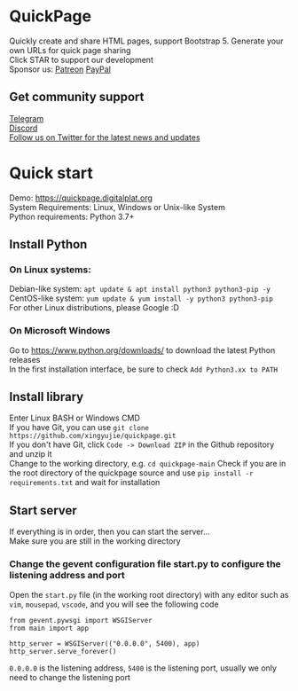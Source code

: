 # QuickPage
Quickly create and share HTML pages, support Bootstrap 5. Generate your own URLs for quick page sharing  
Click STAR to support our development  
Sponsor us: [Patreon](https://www.patreon.com/xingyujie)  [PayPal](https://paypal.me/xingyujie50)
## Get community support
[Telegram](https://t.me/digitalplatdev)  
[Discord](https://discord.gg/xhZhjcZd)  
[Follow us on Twitter for the latest news and updates](https://twitter.com/digitalplatdev)  
# Quick start
Demo: https://quickpage.digitalplat.org  
System Requirements: Linux, Windows or Unix-like System  
Python requirements: Python 3.7+  
## Install Python
### On Linux systems:
Debian-like system: `apt update & apt install python3 python3-pip -y`  
CentOS-like system: `yum update & yum install -y python3 python3-pip`  
For other Linux distributions, please Google :D
### On Microsoft Windows
Go to https://www.python.org/downloads/ to download the latest Python releases  
In the first installation interface, be sure to check `Add Python3.xx to PATH`
## Install library
Enter Linux BASH or Windows CMD  
If you have Git, you can use `git clone https://github.com/xingyujie/quickpage.git`  
If you don't have Git, click `Code -> Download ZIP` in the Github repository and unzip it  
Change to the working directory, e.g. `cd quickpage-main`
Check if you are in the root directory of the quickpage source and use `pip install -r requirements.txt` and wait for installation  
## Start server
If everything is in order, then you can start the server...  
Make sure you are still in the working directory  
### Change the gevent configuration file start.py to configure the listening address and port 
Open the `start.py` file (in the working root directory) with any editor such as `vim`, `mousepad`, `vscode`, and you will see the following code  
```
from gevent.pywsgi import WSGIServer
from main import app

http_server = WSGIServer(("0.0.0.0", 5400), app)
http_server.serve_forever()
```
`0.0.0.0` is the listening address, `5400` is the listening port, usually we only need to change the listening port  

